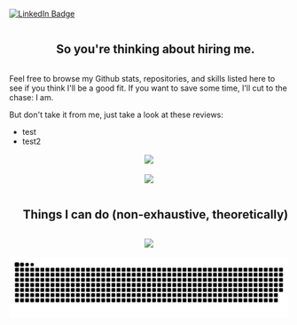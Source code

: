 <!--
**joshualevitas/joshualevitas** is a ✨ _special_ ✨ repository because its `README.md` (this file) appears on your GitHub profile.

Here are some ideas to get you started:

- 🔭 I’m currently working on ...
- 🌱 I’m currently learning ...
- 👯 I’m looking to collaborate on ...
- 🤔 I’m looking for help with ...
- 💬 Ask me about ...
- 📫 How to reach me: ...
- 😄 Pronouns: ...
- ⚡ Fun fact: ...
-->



[![LinkedIn Badge](https://img.shields.io/badge/LinkedIn-Profile-informational?style=flat&logo=linkedin&logoColor=white&color=0D76A8)](https://www.linkedin.com/in/joshua-levitas-1a609a198/)


<!--h2 without bottom border-->
<div id="user-content-toc">
  <ul align="center">
    <summary><h2 style="display: inline-block">So you're thinking about hiring me.</summary>
  </ul>
</div>
  
<div>
<p>
  Feel free to browse my Github stats, repositories, and skills listed here to see if you think I'll be a good fit. If you want to save some time, I'll cut to the chase: I am.
</p>
  <p>
    But don't take it from me, just take a look at these reviews:
    <ul>
      <li>test</li>
      <li>test2</li>
    </ul>
  </p>
 </div>
  
  


<p align="center">
  <!--- stats (start) -->
<!--   
 <a href="https://github.com/joshualevitas">
  <img align="center" style="margin:0.5rem,padding-right:10px" src="https://github-readme-stats.vercel.app/api/top-langs/?username=joshualevitas&hide=html,css&title_color=ffffff&text_color=c9cacc&icon_color=4AB197&bg_color=1A2B34" />
</a>

<a href="https://github.com/joshualevitas">
  <img align="center" style="margin:0.5rem" src="https://github-readme-stats.vercel.app/api?username=joshualevitas&theme=dark&show_icons=true&count_private=true"/>
</a> -->

 
 <img  align="center"  src="https://github-readme-stats.vercel.app/api?username=joshualevitas&theme=dark&show_icons=true&count_private=true"/>
  <br></br>
   <img  align="center"  src="https://github-readme-stats.anuraghazra1.vercel.app/api/top-langs/?username=joshualevitas&theme=dark&hide_border=false&no-bg=true&no-frame=true&langs_count=5"/>
  
  



<div id="user-content-toc">
  <ul align="center">
    <summary><h2 style="display: inline-block">Things I can do (non-exhaustive, theoretically)</h2></summary>
  </ul>
</div>
<!--tech stack icons-->
<p align="center">
  <a href="https://skillicons.dev">
    <img src="https://skillicons.dev/icons?i=py,pytorch,git,github,c,cpp,cs,html,css,js,react,angular,r,aws,bash,bootstrap,firebase,latex,linux,md,mysql,tensorflow,unity,visualstudio,vscode,perline=14" />
  </a>
</p>



</p>        

<div align="center">
  <img  src="https://github.com/1999AZZAR/1999AZZAR/blob/main/resources/img/grid-snake.svg"
       alt="snake" /></a>
</div>



<!--
Stuff I borrowed: 

Snake: https://github.com/1999AZZAR/1999AZZAR/blob/main/resources/img/grid-snake.svg

-->
